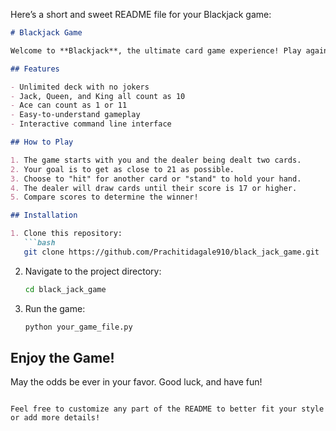 Here’s a short and sweet README file for your Blackjack game:

```markdown
# Blackjack Game

Welcome to **Blackjack**, the ultimate card game experience! Play against the dealer and try to get as close to 21 as possible without going over.

## Features

- Unlimited deck with no jokers
- Jack, Queen, and King all count as 10
- Ace can count as 1 or 11
- Easy-to-understand gameplay
- Interactive command line interface

## How to Play

1. The game starts with you and the dealer being dealt two cards.
2. Your goal is to get as close to 21 as possible.
3. Choose to "hit" for another card or "stand" to hold your hand.
4. The dealer will draw cards until their score is 17 or higher.
5. Compare scores to determine the winner!

## Installation

1. Clone this repository:
   ```bash
   git clone https://github.com/Prachitidagale910/black_jack_game.git
   ```
2. Navigate to the project directory:
   ```bash
   cd black_jack_game
   ```
3. Run the game:
   ```bash
   python your_game_file.py
   ```

## Enjoy the Game!

May the odds be ever in your favor. Good luck, and have fun!
```

Feel free to customize any part of the README to better fit your style or add more details!
